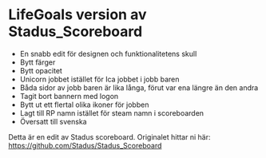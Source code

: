 # LifeGoals version av Stadus_Scoreboard

* En snabb edit för designen och funktionalitetens skull
* Bytt färger
* Bytt opacitet
* Unicorn jobbet istället för Ica jobbet i jobb baren
* Båda sidor av jobb baren är lika långa, förut var ena längre än den andra
* Tagit bort bannern med logon
* Bytt ut ett flertal olika ikoner för jobben
* Lagt till RP namn istället för steam namn i scoreboarden
* Översatt till svenska

Detta är en edit av Stadus scoreboard. 
Originalet hittar ni här: https://github.com/Stadus/Stadus_Scoreboard
